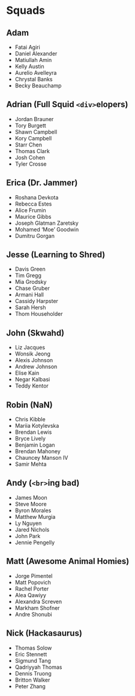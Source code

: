 # Squads

## Adam

- Fatai Agiri
- Daniel Alexander
- Matiullah Amin
- Kelly Austin
- Aurelio Avelleyra
- Chrystal Banks
- Becky Beauchamp

## Adrian (Full Squid `<div>`elopers)

- Jordan Brauner
- Tory Burgett
- Shawn	Campbell
- Kory Campbell
- Starr	Chen
- Thomas Clark
- Josh Cohen
- Tyler	Crosse

## Erica (Dr. Jammer)

- Roshana	Devkota
- Rebecca	Estes
- Alice	Frumin
- Maurice	Gibbs
- Joseph	Glatman Zaretsky
- Mohamed ‘Moe’	Goodwin
- Dumitru	Gorgan

## Jesse (Learning to Shred)

- Davis	Green
- Tim	Gregg
- Mia	Grodsky
- Chase	Gruber
- Armani	Hall
- Cassidy	Harpster
- Sarah	Hersh
- Thom	Householder

## John (Skwahd)

- Liz	Jacques
- Wonsik	Jeong
- Alexis	Johnson
- Andrew	Johnson
- Elise	Kain
- Negar	Kalbasi
- Teddy	Kentor

## Robin (NaN)

- Chris	Kibble
- Mariia	Kotylevska
- Brendan	Lewis
- Bryce	Lively
- Benjamin	Logan
- Brendan	Mahoney
- Chauncey	Manson IV
- Samir	Mehta

## Andy (`<br>`ing bad)

- James	Moon
- Steve	Moore
- Byron	Morales
- Matthew	Murgia
- Ly	Nguyen
- Jared	Nichols
- John	Park
- Jennie	Pengelly

## Matt (Awesome Animal Homies)

- Jorge	Pimentel
- Matt	Popovich
- Rachel	Porter
- Alea	Qawiyy
- Alexandra	Screven
- Markham	Shofner
- Andre	Shonubi

## Nick (Hackasaurus)

- Thomas	Solow
- Eric	Stennett
- Sigmund	Tang
- Qadriyyah	Thomas
- Dennis	Truong
- Britton	Walker
- Peter	Zhang
